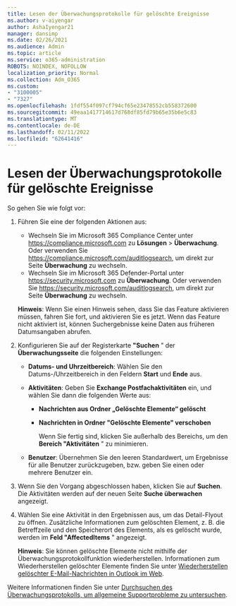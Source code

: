 ```yaml
---
title: Lesen der Überwachungsprotokolle für gelöschte Ereignisse
ms.author: v-aiyengar
author: AshaIyengar21
manager: dansimp
ms.date: 02/26/2021
ms.audience: Admin
ms.topic: article
ms.service: o365-administration
ROBOTS: NOINDEX, NOFOLLOW
localization_priority: Normal
ms.collection: Adm_O365
ms.custom:
- "3100005"
- "7327"
ms.openlocfilehash: 1fdf554f097cf794cf65e23478552cb558372600
ms.sourcegitcommit: 49eaa1417714617d768df85fd79b65e35b6e5c83
ms.translationtype: MT
ms.contentlocale: de-DE
ms.lasthandoff: 02/11/2022
ms.locfileid: "62641416"
---
```

# <a name="read-the-audit-logs-for-deleted-events"></a>Lesen der Überwachungsprotokolle für gelöschte Ereignisse

So gehen Sie wie folgt vor:

1. Führen Sie eine der folgenden Aktionen aus:
   - Wechseln Sie im Microsoft 365 Compliance Center unter <https://compliance.microsoft.com> zu **Lösungen** \> **Überwachung**. Oder verwenden Sie <https://compliance.microsoft.com/auditlogsearch>, um direkt zur Seite **Überwachung** zu wechseln.
   - Wechseln Sie im Microsoft 365 Defender-Portal unter <https://security.microsoft.com> zu **Überwachung**. Oder verwenden Sie <https://security.microsoft.com/auditlogsearch>, um direkt zur Seite **Überwachung** zu wechseln.

    **Hinweis**: Wenn Sie einen Hinweis sehen, dass Sie das Feature aktivieren müssen, fahren Sie fort, und aktivieren Sie es jetzt. Wenn das Feature nicht aktiviert ist, können Suchergebnisse keine Daten aus früheren Datumsangaben abrufen.

2. Konfigurieren Sie auf der Registerkarte **"Suchen** " der **Überwachungsseite** die folgenden Einstellungen:
   - **Datums- und Uhrzeitbereich**: Wählen Sie den Datums-/Uhrzeitbereich in den Feldern **Start** und **Ende** aus.
   - **Aktivitäten**: Geben Sie **Exchange Postfachaktivitäten** ein, und wählen Sie dann die folgenden Werte aus:
     - **Nachrichten aus Ordner „Gelöschte Elemente“ gelöscht**
     - **Nachrichten in Ordner "Gelöschte Elemente" verschoben**

       Wenn Sie fertig sind, klicken Sie außerhalb des Bereichs, um den **Bereich "Aktivitäten** " zu minimieren.

   - **Benutzer**: Übernehmen Sie den leeren Standardwert, um Ergebnisse für alle Benutzer zurückzugeben, bzw. geben Sie einen oder mehrere Benutzer ein.

3. Wenn Sie den Vorgang abgeschlossen haben, klicken Sie auf **Suchen**. Die Aktivitäten werden auf der neuen Seite **Suche überwachen** angezeigt.

4. Wählen Sie eine Aktivität in den Ergebnissen aus, um das Detail-Flyout zu öffnen. Zusätzliche Informationen zum gelöschten Element, z. B. die Betreffzeile und den Speicherort des Elements, als es gelöscht wurde, werden im **Feld "AffectedItems** " angezeigt.

   **Hinweis**: Sie können gelöschte Elemente nicht mithilfe der Überwachungsprotokollfunktion wiederherstellen. Informationen zum Wiederherstellen gelöschter Elemente finden Sie unter [Wiederherstellen gelöschter E-Mail-Nachrichten in Outlook im Web](https://support.microsoft.com/office/recover-deleted-email-messages-in-outlook-on-the-web-a8ca78ac-4721-4066-95dd-571842e9fb11).

Weitere Informationen finden Sie unter [Durchsuchen des Überwachungsprotokolls, um allgemeine Supportprobleme zu untersuchen](https://docs.microsoft.com/microsoft-365/compliance/auditing-troubleshooting-scenarios).

